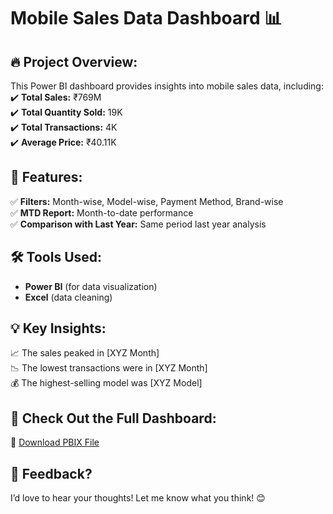 # Mobile Sales Data Dashboard 📊

## 🔥 Project Overview:
This Power BI dashboard provides insights into mobile sales data, including:  
✔️ **Total Sales:** ₹769M  
✔️ **Total Quantity Sold:** 19K  
✔️ **Total Transactions:** 4K  
✔️ **Average Price:** ₹40.11K  

## 📌 Features:
✅ **Filters:** Month-wise, Model-wise, Payment Method, Brand-wise  
✅ **MTD Report:** Month-to-date performance  
✅ **Comparison with Last Year:** Same period last year analysis  

## 🛠 Tools Used:
- **Power BI** (for data visualization)  
- **Excel** (data cleaning)  

## 💡 Key Insights:
📈 The sales peaked in [XYZ Month]  
📉 The lowest transactions were in [XYZ Month]  
💰 The highest-selling model was [XYZ Model]  

## 🚀 Check Out the Full Dashboard:
🔗 [Download PBIX File](https://github.com/PratimaChauhan1207/Mobile-Sales-Data-PowerBI/blob/main/Mobile%20data.pbix)  

## 💬 Feedback?
I’d love to hear your thoughts! Let me know what you think! 😊
